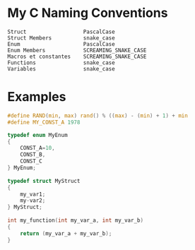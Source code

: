 # My C Naming Conventions

    Struct                  PascalCase
    Struct Members          snake_case
    Enum                    PascalCase 
    Enum Members            SCREAMING_SNAKE_CASE
    Macros et constantes    SCREAMING_SNAKE_CASE
    Functions               snake_case
    Variables               snake_case
        
# Examples

``` C
#define RAND(min, max) rand() % ((max) - (min) + 1) + min
#define MY_CONST_A 1978

typedef enum MyEnum
{
    CONST_A=10,
    CONST_B,
    CONST_C
} MyEnum;
    
typedef struct MyStruct
{
    my_var1;
    my-var2;
} MyStruct;
    
int my_function(int my_var_a, int my_var_b)
{
    return (my_var_a + my_var_b);
}
````
